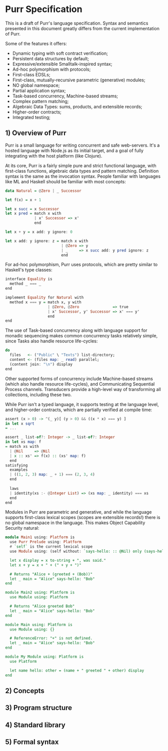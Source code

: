 # Purr Specification

This is a draft of Purr's language specification. Syntax and semantics
presented in this document greatly differs from the current implementation of
Purr.

Some of the features it offers:

  - Dynamic typing with soft contract verification;
  - Persistent data structures by default;
  - Expressive/extensible Smalltalk-inspired syntax;
  - Ad-hoc polymorphism with protocols;
  - First-class EDSLs;
  - First-class, mutually-recursive parametric (generative) modules;
  - NO global namespace;
  - Partial application syntax;
  - Task-based concurrency, Machine-based streams;
  - Complex pattern matching;
  - Algebraic Data Types: sums, products, and extensible records;
  - Higher-order contracts;
  - Integrated testing;


## 1) Overview of Purr

Purr is a small language for writing concurrent and safe web-servers. It's a
hosted language with Node.js as its initial target, and a goal of fully
integrating with the host platform (like Clojure).

At its core, Purr is a fairly simple pure and strict functional language, with
first-class functions, algebraic data types and pattern matching. Definition
syntax is the same as the invocation syntax. People familiar with languages
like ML and Haskell should be familiar with most concepts:

```hs
data Natural = @Zero | _ Successor

let f(x) = x + 1

let x succ = x Successor
let x pred = match x with
             | x' Successor => x'
             end

let x + y = x add: y ignore: 0

let x add: y ignore: z = match x with
                         | @Zero => y
                         | _     => x succ add: y pred ignore: z
                         end
```

For ad-hoc polymorphism, Purr uses protocols, which are pretty similar to
Haskell's type classes:

```hs
interface Equality is
  method _ === _
end

implement Equality for Natural with
  method x === y = match x, y with
                   | @Zero, @Zero               => true
                   | x' Successor, y' Successor => x' === y'
                   end
end
```

The use of Task-based concurrency along with language support for monadic
sequencing makes common concurrency tasks relatively simple, since Tasks also
handle resource life-cycles:

```hs
do
  files   <- ("Public" \ "Texts") list-directory;
  content <- (files map: _ read) parallel;
  (content join: "\n") display
end
```

Other supported forms of concurrency include Machine-based streams (which also
handle resource life-cycles), and Communicating Sequential Process
channels. Transducers provide a high-level way of transforming all collections,
including these two.

While Purr isn't a typed language, it supports testing at the language level,
and higher-order contracts, which are partially verified at compile time:

```hs
assert (x > 0) -> ^(_ y)[ (y > 0) && ((x * x) === y) ]
in let x sqrt
= ...

assert _ list-of?: Integer -> _ list-of?: Integer
in let xs map: f
= match xs with
  | @Nil     => @Nil
  | x :: xs' => f(x) :: (xs' map: f)
  end
satisfying
  examples
  | ((1, 2, 3) map: _ + 1) === (2, 3, 4)
  end
  
  laws
  | identity(xs :- @Integer List) => (xs map: _ identity) === xs
  end
end
```

Modules in Purr are parametric and generative, and while the language supports
first-class lexical scopes (scopes are extensible records!) there is no global
namespace in the language. This makes Object Capability Security natural:

```hs
module Main1 using: Platform is
  use Purr Prelude using: Platform
  # `self` is the current lexical scope
  use Module using: (self without: `says-hello: :: @Nil) only (says-hello:)

  let x display = x to-string + ", was said."
  let x + y = x + " + (" + y + ")"

  # Returns "Alice + (greeted + (Bob))"
  let _ main = "Alice" says-hello: "Bob"
end

module Main2 using: Platform is
  use Module using: Platform

  # Returns "Alice greeted Bob"
  let _ main = "Alice" says-hello: "Bob"
end

module Main using: Platform is
  use Module using: {}

  # ReferenceError: "+" is not defined.
  let _ main = "Alice" says-hello: "Bob"
end

module My Module using: Platform is
  use Platform

  let name hello: other = (name + " greeted " + other) display
end
```


## 2) Concepts



## 3) Program structure

## 4) Standard library

## 5) Formal syntax

```hs
```
